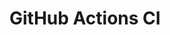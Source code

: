 # GitHub Actions CI






























































































































































































































































































































































































































































































































































































































































































































































































































































































































































































































































































































































































































































































































































































































































































































































































































































































































































































































































































































































































































































































